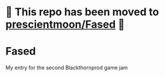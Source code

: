 # 🚧 This repo has been moved to [prescientmoon/Fased](https://github.com/prescientmoon/Fased) 🚧
# Fased
My entry for the second Blackthornprod game jam
